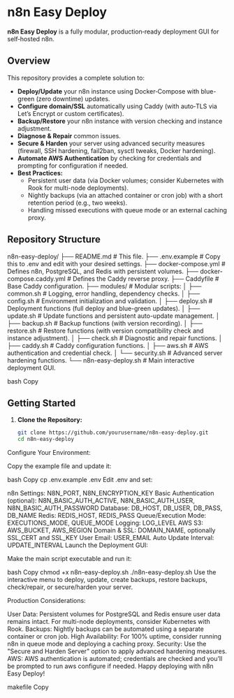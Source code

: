 # n8n Easy Deploy

**n8n Easy Deploy** is a fully modular, production‑ready deployment GUI for self‑hosted n8n.

## Overview

This repository provides a complete solution to:
- **Deploy/Update** your n8n instance using Docker‑Compose with blue-green (zero downtime) updates.
- **Configure domain/SSL** automatically using Caddy (with auto‑TLS via Let’s Encrypt or custom certificates).
- **Backup/Restore** your n8n instance with version checking and instance adjustment.
- **Diagnose & Repair** common issues.
- **Secure & Harden** your server using advanced security measures (firewall, SSH hardening, fail2ban, sysctl tweaks, Docker hardening).
- **Automate AWS Authentication** by checking for credentials and prompting for configuration if needed.
- **Best Practices:**  
  - Persistent user data (via Docker volumes; consider Kubernetes with Rook for multi-node deployments).  
  - Nightly backups (via an attached container or cron job) with a short retention period (e.g., two weeks).  
  - Handling missed executions with queue mode or an external caching proxy.

## Repository Structure

n8n-easy-deploy/ ├── README.md # This file. ├── .env.example # Copy this to .env and edit with your desired settings. ├── docker-compose.yml # Defines n8n, PostgreSQL, and Redis with persistent volumes. ├── docker-compose.caddy.yml # Defines the Caddy reverse proxy. ├── Caddyfile # Base Caddy configuration. ├── modules/ # Modular scripts: │ ├── common.sh # Logging, error handling, dependency checks. │ ├── config.sh # Environment initialization and validation. │ ├── deploy.sh # Deployment functions (full deploy and blue-green updates). │ ├── update.sh # Update functions and persistent auto-update management. │ ├── backup.sh # Backup functions (with version recording). │ ├── restore.sh # Restore functions (with version compatibility check and instance adjustment). │ ├── check.sh # Diagnostic and repair functions. │ ├── caddy.sh # Caddy configuration functions. │ ├── aws.sh # AWS authentication and credential check. │ └── security.sh # Advanced server hardening functions. └── n8n-easy-deploy.sh # Main interactive deployment GUI.

bash
Copy

## Getting Started

1. **Clone the Repository:**

   ```bash
   git clone https://github.com/yourusername/n8n-easy-deploy.git
   cd n8n-easy-deploy
Configure Your Environment:

Copy the example file and update it:

bash
Copy
cp .env.example .env
Edit .env and set:

n8n Settings: N8N_PORT, N8N_ENCRYPTION_KEY
Basic Authentication (optional): N8N_BASIC_AUTH_ACTIVE, N8N_BASIC_AUTH_USER, N8N_BASIC_AUTH_PASSWORD
Database: DB_HOST, DB_USER, DB_PASS, DB_NAME
Redis: REDIS_HOST, REDIS_PASS
Queue/Execution Mode: EXECUTIONS_MODE, QUEUE_MODE
Logging: LOG_LEVEL
AWS S3: AWS_BUCKET, AWS_REGION
Domain & SSL: DOMAIN_NAME, optionally SSL_CERT and SSL_KEY
User Email: USER_EMAIL
Auto Update Interval: UPDATE_INTERVAL
Launch the Deployment GUI:

Make the main script executable and run it:

bash
Copy
chmod +x n8n-easy-deploy.sh
./n8n-easy-deploy.sh
Use the interactive menu to deploy, update, create backups, restore backups, check/repair, or secure/harden your server.

Production Considerations:

User Data: Persistent volumes for PostgreSQL and Redis ensure user data remains intact. For multi-node deployments, consider Kubernetes with Rook.
Backups: Nightly backups can be automated using a separate container or cron job.
High Availability: For 100% uptime, consider running n8n in queue mode and deploying a caching proxy.
Security: Use the "Secure and Harden Server" option to apply advanced hardening measures.
AWS: AWS authentication is automated; credentials are checked and you’ll be prompted to run aws configure if needed.
Happy deploying with n8n Easy Deploy!

makefile
Copy
